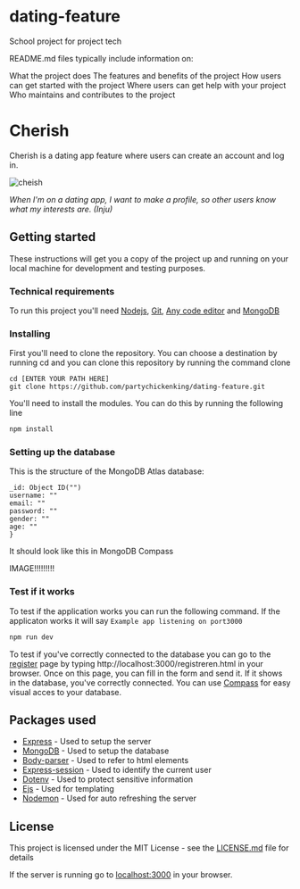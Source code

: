 # dating-feature
School project for project tech

README.md files typically include information on:

What the project does
The features and benefits of the project
How users can get started with the project
Where users can get help with your project
Who maintains and contributes to the project

# Cherish
Cherish is a dating app feature where users can create an account and log in.

![cheish](https://user-images.githubusercontent.com/55750126/79575904-ca0bc080-80c2-11ea-9a6f-44d66591c912.jpg)

_When I'm on a dating app, I want to make a profile, so other users know what my interests are. (Inju)_

## Getting started
These instructions will get you a copy of the project up and running on your local machine for development and testing purposes.

### Technical requirements
To run this project you'll need [Nodejs](https://nodejs.org/en/download/), [Git](https://git-scm.com/downloads), [Any code editor](https://code.visualstudio.com/download) and [MongoDB](https://www.mongodb.com/cloud/atlas/register)

### Installing
First you'll need to clone the repository. You can choose a destination by running cd and you can clone this repository by running the command clone
```
cd [ENTER YOUR PATH HERE]
git clone https://github.com/partychickenking/dating-feature.git
```
You'll need to install the modules. You can do this by running the following line
```cmd
npm install
```

### Setting up the database

This is the structure of the MongoDB Atlas database:

```
_id: Object ID("")
username: ""
email: ""
password: ""
gender: ""
age: ""
}
```

It should look like this in MongoDB Compass

IMAGE!!!!!!!!!

### Test if it works

To test if the application works you can run the following command. If the applicaton works it will say `Example app listening on port3000`
```cmd
npm run dev
```
To test if you've correctly connected to the database you can go to the [register](http://localhost:3000/registreren.html) page by typing http://localhost:3000/registreren.html in your browser. Once on this page, you can fill in the form and send it. If it shows in the database, you've correctly connected. You can use [Compass](https://www.mongodb.com/download-center/compass) for easy visual acces to your database.

## Packages used
* [Express](https://www.npmjs.com/package/express) - Used to setup the server
* [MongoDB](https://www.npmjs.com/package/mongodb) - Used to setup the database
* [Body-parser](https://www.npmjs.com/package/body-parser) - Used to refer to html elements
* [Express-session](https://www.npmjs.com/package/express-session) - Used to identify the current user
* [Dotenv](https://www.npmjs.com/package/dotenv) - Used to protect sensitive information
* [Ejs](https://www.npmjs.com/package/ejs) - Used for templating
* [Nodemon](https://www.npmjs.com/package/nodemon) - Used for auto refreshing the server

## License
This project is licensed under the MIT License - see the [LICENSE.md](https://github.com/tsjuusmei/datingAppFeature/blob/master/LICENSE) file for details

If the server is running go to [localhost:3000](http://localhost:3000/) in your browser.
